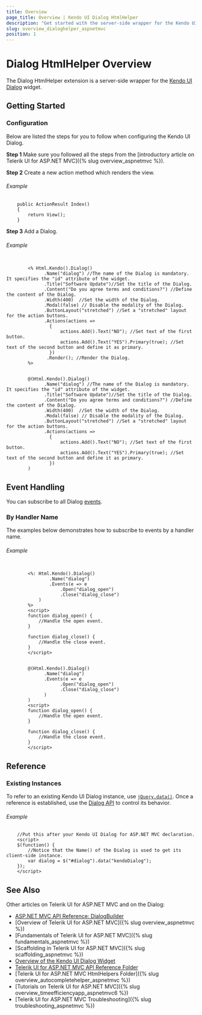 ```yaml
---
title: Overview
page_title: Overview | Kendo UI Dialog HtmlHelper
description: "Get started with the server-side wrapper for the Kendo UI Dialog widget for ASP.NET MVC."
slug: overview_dialoghelper_aspnetmvc
position: 1
---
```


# Dialog HtmlHelper Overview

The Dialog HtmlHelper extension is a server-side wrapper for the [Kendo UI Dialog](https://demos.telerik.com/kendo-ui/dialog/index) widget.

## Getting Started

### Configuration

Below are listed the steps for you to follow when configuring the Kendo UI Dialog.

**Step 1** Make sure you followed all the steps from the [introductory article on Telerik UI for ASP.NET MVC]({% slug overview_aspnetmvc %}).

**Step 2** Create a new action method which renders the view.

###### Example

        public ActionResult Index()
        {
            return View();
        }

**Step 3** Add a Dialog.

###### Example

```tab-ASPX

        <% Html.Kendo().Dialog()
              .Name("dialog") //The name of the Dialog is mandatory. It specifies the "id" attribute of the widget.
              .Title("Software Update")//Set the title of the Dialog.
              .Content("Do you agree terms and conditions?") //Define the content of the Dialog.
              .Width(400)  //Set the width of the Dialog.
              .Modal(false) // Disable the modality of the Dialog.
              .ButtonLayout("stretched") //Set a "stretched" layout for the action buttons.
              .Actions(actions =>
                {
                    actions.Add().Text("NO"); //Set text of the first button.
                    actions.Add().Text("YES").Primary(true); //Set text of the second button and define it as primary.
                })
               .Render(); //Render the Dialog.
        %>
```
```tab-Razor

        @(Html.Kendo().Dialog()
              .Name("dialog") //The name of the Dialog is mandatory. It specifies the "id" attribute of the widget.
              .Title("Software Update")//Set the title of the Dialog.
              .Content("Do you agree terms and conditions?") //Define the content of the Dialog.
              .Width(400)  //Set the width of the Dialog.
              .Modal(false) // Disable the modality of the Dialog.
              .ButtonLayout("stretched") //Set a "stretched" layout for the action buttons.
              .Actions(actions =>
                {
                    actions.Add().Text("NO"); //Set text of the first button.
                    actions.Add().Text("YES").Primary(true); //Set text of the second button and define it as primary.
                })
        )
```

## Event Handling

You can subscribe to all Dialog [events](../../../kendo-ui/api/javascript/ui/dialog#events).

### By Handler Name

The examples below demonstrates how to subscribe to events by a handler name.

###### Example

```tab-ASPX

        <%: Html.Kendo().Dialog()
                .Name("dialog")
                .Events(e => e
                    .Open("dialog_open")
                    .Close("dialog_close")
            )
        %>
        <script>
        function dialog_open() {
            //Handle the open event.
        }

        function dialog_close() {
            //Handle the close event.
        }
        </script>
```
```tab-Razor

        @(Html.Kendo().Dialog()
              .Name("dialog")
              .Events(e => e
                    .Open("dialog_open")
                    .Close("dialog_close")
              )
        )
        <script>
        function dialog_open() {
            //Handle the open event.
        }

        function dialog_close() {
            //Handle the close event.
        }
        </script>
```

## Reference

### Existing Instances

To refer to an existing Kendo UI Dialog instance, use [`jQuery.data()`](http://api.jquery.com/jQuery.data/). Once a reference is established, use the [Dialog API](../../../kendo-ui/api/javascript/ui/dialog#methods) to control its behavior.

###### Example

        //Put this after your Kendo UI Dialog for ASP.NET MVC declaration.
        <script>
        $(function() {
            //Notice that the Name() of the Dialog is used to get its client-side instance.
            var dialog = $("#dialog").data("kendoDialog");
        });
        </script>

## See Also

Other articles on Telerik UI for ASP.NET MVC and on the Dialog:

* [ASP.NET MVC API Reference: DialogBuilder](/api/Kendo.Mvc.UI.Fluent/DialogBuilder)
* [Overview of Telerik UI for ASP.NET MVC]({% slug overview_aspnetmvc %})
* [Fundamentals of Telerik UI for ASP.NET MVC]({% slug fundamentals_aspnetmvc %})
* [Scaffolding in Telerik UI for ASP.NET MVC]({% slug scaffolding_aspnetmvc %})
* [Overview of the Kendo UI Dialog Widget](http://docs.telerik.com/kendo-ui/controls/layout/dialog/overview)
* [Telerik UI for ASP.NET MVC API Reference Folder](/api/Kendo.Mvc/AggregateFunction)
* [Telerik UI for ASP.NET MVC HtmlHelpers Folder]({% slug overview_autocompletehelper_aspnetmvc %})
* [Tutorials on Telerik UI for ASP.NET MVC]({% slug overview_timeefficiencyapp_aspnetmvc6 %})
* [Telerik UI for ASP.NET MVC Troubleshooting]({% slug troubleshooting_aspnetmvc %})
